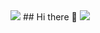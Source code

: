 
<img src="https://capsule-render.vercel.app/api?type=waving&color=000080&height=150&section=header" />
## Hi there 👋

<img src="https://capsule-render.vercel.app/api?type=waving&color=000080&height=150&section=footer" />



